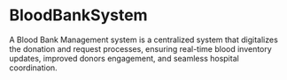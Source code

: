 # BloodBankSystem
A Blood Bank Management system is a centralized system that digitalizes the donation and request processes, ensuring real-time blood inventory updates, improved donors engagement, and seamless hospital coordination.
